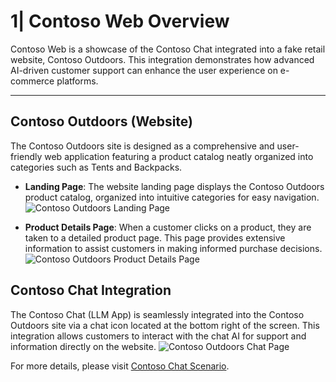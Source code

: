 # 1| Contoso Web Overview

Contoso Web is a showcase of the Contoso Chat integrated into a fake retail website, Contoso Outdoors. This integration demonstrates how advanced AI-driven customer support can enhance the user experience on e-commerce platforms.

---

## Contoso Outdoors (Website)

The Contoso Outdoors site is designed as a comprehensive and user-friendly web application featuring a product catalog neatly organized into categories such as Tents and Backpacks.
- **Landing Page**: The website landing page displays the Contoso Outdoors product catalog, organized into intuitive categories for easy navigation.
![Contoso Outdoors Landing Page](https://microsoft-contoso-group-project.github.io/website/img/outdoor_frontpage.png)

- **Product Details Page**: When a customer clicks on a product, they are taken to a detailed product page. This page provides extensive information to assist customers in making informed purchase decisions.
![Contoso Outdoors Product Details Page](https://microsoft-contoso-group-project.github.io/website/img/outdoor_detail.png)

## Contoso Chat Integration

The Contoso Chat (LLM App) is seamlessly integrated into the Contoso Outdoors site via a chat icon located at the bottom right of the screen. This integration allows customers to interact with the chat AI for support and information directly on the website.
![Contoso Outdoors Chat Page](https://microsoft-contoso-group-project.github.io/website/img/outdoor_chat_example.png)

For more details, please visit [Contoso Chat Scenario](https://nitya.github.io/contoso-chat/01%20%7C%20%20Introduction/2-scenario/).